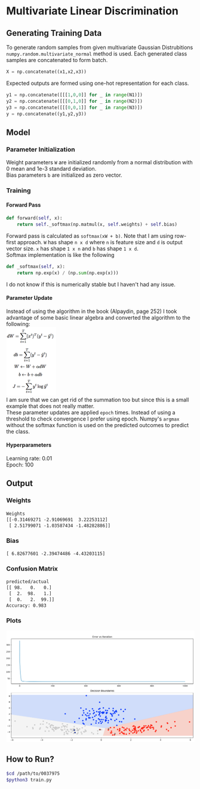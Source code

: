# Multivariate Linear Discrimination
## Generating Training Data
To generate random samples from given multivariate Gaussian Distrubitions ```numpy.random.multivariate_normal``` method is used.
Each generated class samples are concatenated to form batch.  
```python
X = np.concatenate((x1,x2,x3))
```
Expected outputs are formed using one-hot representation for each class.
```python
y1 = np.concatenate([[[1,0,0]] for _ in range(N1)])
y2 = np.concatenate([[[0,1,0]] for _ in range(N2)])
y3 = np.concatenate([[[0,0,1]] for _ in range(N3)])
y = np.concatenate((y1,y2,y3))
```
## Model  
### Parameter Initialization  
Weight parameters ```W``` are initialized randomly from a normal distribution with 0 mean and 1e-3 standard deviation.  
Bias parameters ```b``` are initialized as zero vector.  
### Training  
#### Forward Pass  
```python
def forward(self, x):
    return self._softmax(np.matmul(x, self.weights) + self.bias)
```  
Forward pass is calculated as ```softmax(xW + b)```. Note that I am using row-first approach. ```W``` has shape ```n x d``` where ```n``` is feature size and ```d``` is output vector size. ```x``` has shape ```1 x n``` and ```b``` has shape ```1 x d```.  
Softmax implementation is like the following  
```python   
def _softmax(self, x):
    return np.exp(x) / (np.sum(np.exp(x)))
```
I do not know if this is numerically stable but I haven't had any issue.
#### Parameter Update  
Instead of using the algorithm in the book (Alpaydin, page 252) I took advantage of some basic linear algebra and converted the algorithm to the following:  
![alt text](rsz_formulas.png "Formulas")  
I am sure that we can get rid of the summation too but since this is a small example that does not really matter.  
These parameter updates are applied ```epoch``` times. Instead of using a threshold to check convergence I prefer using epoch.
Numpy's ```argmax``` without the softmax function is used on the predicted outcomes to predict the class.  
#### Hyperparameters  
Learning rate: 0.01  
Epoch: 100
## Output
### Weights
```
Weights
[[-0.31469271 -2.91069691  3.22253112]
 [ 2.51799071 -1.03587434 -1.48282886]]
```
### Bias
```
[ 6.82677601 -2.39474486 -4.43203115]
```
### Confusion Matrix
```
predicted/actual
[[ 98.   0.   0.]
 [  2.  98.   1.]
 [  0.   2.  99.]]
Accuracy: 0.983
```
### Plots  
![alt text](plots.png "Formulas")
## How to Run?
```bash
$cd /path/to/0037975
$python3 train.py
```
